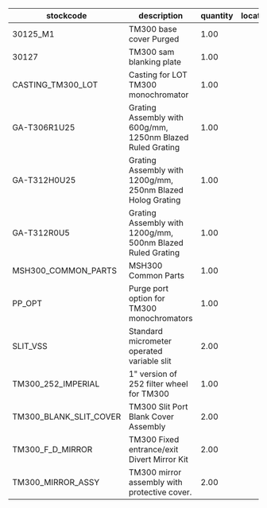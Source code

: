 |stockcode|description|quantity|location|
|---------|-----------|--------|--------|
|30125_M1|TM300 base cover Purged|1.00||
|30127|TM300 sam blanking plate|1.00||
|CASTING_TM300_LOT|Casting for LOT TM300 monochromator|1.00||
|GA-T306R1U25|Grating Assembly with 600g/mm, 1250nm Blazed Ruled Grating|1.00||
|GA-T312H0U25|Grating Assembly with 1200g/mm, 250nm Blazed Holog Grating|1.00||
|GA-T312R0U5|Grating Assembly with 1200g/mm, 500nm Blazed Ruled Grating|1.00||
|MSH300_COMMON_PARTS|MSH300 Common Parts|1.00||
|PP_OPT|Purge port option for TM300 monochromators|1.00||
|SLIT_VSS|Standard micrometer operated variable slit|2.00||
|TM300_252_IMPERIAL|1" version of 252 filter wheel for TM300|1.00||
|TM300_BLANK_SLIT_COVER|TM300 Slit Port Blank Cover Assembly|2.00||
|TM300_F_D_MIRROR|TM300 Fixed entrance/exit Divert Mirror Kit|2.00||
|TM300_MIRROR_ASSY|TM300 mirror assembly with protective cover.|2.00||
